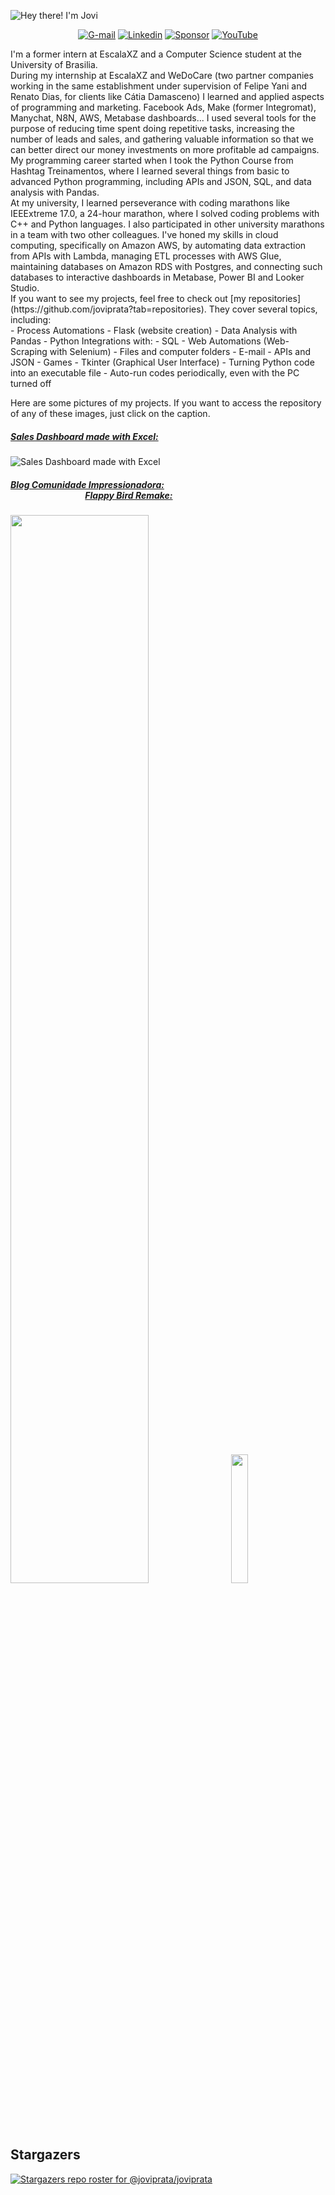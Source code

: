 ![Hey there! I'm Jovi](https://github.com/user-attachments/assets/ddc6db85-6276-4bcf-9602-f546a9ce73a0)
<div align="center">
  
  [![G-mail](https://img.shields.io/badge/Gmail-D14836?style=for-the-badge&logo=gmail&logoColor=white)](mailto:joviprata07@gmail.com)
  [![Linkedin](https://img.shields.io/badge/LinkedIn-0077B5?style=for-the-badge&logo=linkedin&logoColor=white)](www.linkedin.com/in/joviprata)
  [![Sponsor](https://img.shields.io/badge/sponsor-30363D?style=for-the-badge&logo=GitHub-Sponsors&logoColor=#white)](https://github.com/sponsors/joviprata)
  [![YouTube](https://img.shields.io/badge/YouTube-FF0000?style=for-the-badge&logo=youtube&logoColor=white)](https://www.youtube.com/@joviprata)
  
</div>
I'm a former intern at EscalaXZ and a Computer Science student at the University of Brasilia.<br/>
During my internship at EscalaXZ and WeDoCare (two partner companies working in the same establishment under supervision of Felipe Yani and Renato Dias, for clients like Cátia Damasceno) I learned and applied aspects of programming and marketing. Facebook Ads, Make (former Integromat), Manychat, N8N, AWS, Metabase dashboards... I used several tools for the purpose of reducing time spent doing repetitive tasks, increasing the number of leads and sales, and gathering valuable information so that we can better direct our money investments on more profitable ad campaigns.<br/>
My programming career started when I took the Python Course from Hashtag Treinamentos, where I learned several things from basic to advanced Python programming, including APIs and JSON, SQL, and data analysis with Pandas.<br/>
At my university, I learned perseverance with coding marathons like IEEExtreme 17.0, a 24-hour marathon, where I solved coding problems with C++ and Python languages. I also participated in other university marathons in a team with two other colleagues.
I've honed my skills in cloud computing, specifically on Amazon AWS, by automating data extraction from APIs with Lambda, managing ETL processes with AWS Glue, maintaining databases on Amazon RDS with Postgres, and connecting such databases to interactive dashboards in Metabase, Power BI and Looker Studio.<br/>
If you want to see my projects, feel free to check out [my repositories](https://github.com/joviprata?tab=repositories). They cover several topics, including:<br/>
- Process Automations
- Flask (website creation)
- Data Analysis with Pandas
- Python Integrations with:
  - SQL
  - Web Automations (Web-Scraping with Selenium)
  - Files and computer folders
  - E-mail
  - APIs and JSON
- Games
- Tkinter (Graphical User Interface)
- Turning Python code into an executable file
- Auto-run codes periodically, even with the PC turned off

Here are some pictures of my projects. If you want to access the repository of any of these images, just click on the caption.
##### [Sales Dashboard made with Excel:](https://github.com/joviprata/dashboard-de-vendas.git)
![Sales Dashboard made with Excel](https://user-images.githubusercontent.com/115483518/197239609-48f6a219-3b50-4578-bcbb-a4b691f9db7f.png)

##### [Blog Comunidade Impressionadora:](https://github.com/joviprata/site-comunidade-impressionadora.git) &nbsp; &nbsp; &nbsp; &nbsp; &nbsp; &nbsp; &nbsp; &nbsp; &nbsp; &nbsp; &nbsp; &nbsp; &nbsp; &nbsp; &nbsp; &nbsp; &nbsp; &nbsp; &nbsp; &nbsp; &nbsp; &nbsp; &nbsp; &nbsp; &nbsp; &nbsp; &nbsp; &nbsp; &nbsp; &nbsp; &nbsp; &nbsp; &nbsp; &nbsp; &nbsp; &nbsp; &nbsp; &nbsp; &nbsp; &nbsp; &nbsp; &nbsp; &nbsp; &nbsp; &nbsp; &nbsp; &nbsp; &nbsp; &nbsp; &nbsp; &nbsp; &nbsp; &nbsp; &nbsp; &nbsp; &nbsp; [Flappy Bird Remake:](https://github.com/joviprata/remake-do-flappy-bird.git)
<img src="https://user-images.githubusercontent.com/115483518/197409770-e6808f45-1ea3-4498-96cf-36dff15b7bba.png" width=66.2% height=66.2%> &nbsp; &nbsp; <img src="https://user-images.githubusercontent.com/115483518/197087163-0b9b3f07-138c-4724-983c-ccb498299649.png" width=23% height=23%>

## Stargazers

[![Stargazers repo roster for @joviprata/joviprata](https://reporoster.com/stars/joviprata/N8N-whatsapp-to-postgres)](https://github.com/joviprata/N8N-whatsapp-to-postgres/stargazers)
<!--
**joviprata/joviprata** is a ✨ _special_ ✨ repository because its `README.md` (this file) appears on your GitHub profile.

Here are some ideas to get you started:

- 🔭 I’m currently working on ...
- 🌱 I’m currently learning ...
- 👯 I’m looking to collaborate on ...
- 🤔 I’m looking for help with ...
- 💬 Ask me about ...
- 📫 How to reach me: ...
- 😄 Pronouns: ...
- ⚡ Fun fact: ...
-->
